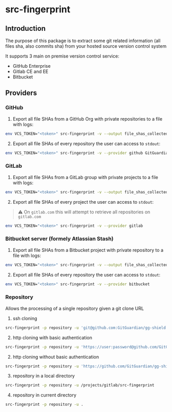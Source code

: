 # src-fingerprint

## Introduction

The purpose of this package is to extract some git related information (all files sha, also commits sha) from your hosted source version control system

It supports 3 main on premise version control service:

- GitHub Enterprise
- Gitlab CE and EE
- Bitbucket

## Providers

### GitHub

1. Export all file SHAs from a GitHub Org with private repositories to a file with logs:

```sh
env VCS_TOKEN="<token>" src-fingerprint -v --output file_shas_collected_dna.json --provider github --object GitGuardian
```

2. Export all file SHAs of every repository the user can access to `stdout`:

```sh
env VCS_TOKEN="<token>" src-fingerprint -v --provider github GitGuardian
```

### GitLab

1. Export all file SHAs from a GitLab group with private projects to a file with logs:

```sh
env VCS_TOKEN="<token>" src-fingerprint -v --output file_shas_collected_dna.json --provider gitlab --object "GitGuardian-dev-group"
```

2. Export all file SHAs of every project the user can access to `stdout`:

> :warning: On `gitlab.com` this will attempt to retrieve all repositories on `gitlab.com`

```sh
env VCS_TOKEN="<token>" src-fingerprint -v --provider gitlab
```

### Bitbucket server (formely Atlassian Stash)

1. Export all file SHAs from a Bitbucket project with private repository to a file with logs:

```sh
env VCS_TOKEN="<token>" src-fingerprint -v --output file_shas_collected_dna.json --provider bitbucket --object "GitGuardian Project"
```

2. Export all file SHAs of every repository the user can access to `stdout`:

```sh
env VCS_TOKEN="<token>" src-fingerprint -v --provider bitbucket
```

### Repository

Allows the processing of a single repository given a git clone URL

1. ssh cloning

```sh
src-fingerprint -p repository -u 'git@github.com:GitGuardian/gg-shield.git'
```

2. http cloning with basic authentication

```sh
src-fingerprint -p repository -u 'https://user:password@github.com/GitGuardian/gg-shield.git'
```

2. http cloning without basic authentication

```sh
src-fingerprint -p repository -u 'https://github.com/GitGuardian/gg-shield.git'
```

3. repository in a local directory

```sh
src-fingerprint -p repository -u /projects/gitlab/src-fingerprint
```

4. repository in current directory

```sh
src-fingerprint -p repository -u .
```
